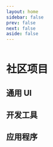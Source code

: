 ```yaml
---
layout: home
sidebar: false
prev: false
next: false
aside: false
---
```


<script setup>
  import Project from "../components/Project.vue"
  import { uis, tools, apps } from "../assets/data/projects";
</script>

<h1 class="maa-center" style="margin-top: 50px">社区项目</h1>

## 通用 UI

<section class="maa-project-list">

  <Project v-for="project in uis" :title="project.name" :desc="project.desc" :logo="project.logo" :stack="project.stack" :link="project.link" />

</section>

## 开发工具

<section class="maa-project-list">

  <Project v-for="project in tools" :title="project.name" :desc="project.desc" :logo="project.logo" :stack="project.stack" :link="project.link" />

</section>

## 应用程序

<section class="maa-project-list">

  <Project v-for="project in apps" :title="project.name" :desc="project.desc" :logo="project.logo" :stack="project.stack" :link="project.link" />

</section>
